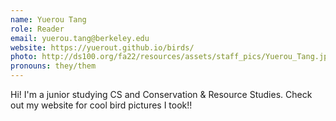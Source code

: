 ```yaml
---
name: Yuerou Tang
role: Reader
email: yuerou.tang@berkeley.edu
website: https://yuerout.github.io/birds/
photo: http://ds100.org/fa22/resources/assets/staff_pics/Yuerou_Tang.jpg
pronouns: they/them
---
```

Hi! I'm a junior studying CS and Conservation & Resource Studies. Check out my website for cool bird pictures I took!!
